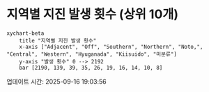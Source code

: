 # 지역별 지진 발생 횟수 (상위 10개)

```mermaid
xychart-beta
    title "지역별 지진 발생 횟수"
    x-axis ["Adjacent", "Off", "Southern", "Northern", "Noto,", "Central", "Western", "Hyuganada", "Kiisuido", "미분류"]
    y-axis "발생 횟수" 0 --> 2192
    bar [2190, 139, 39, 35, 26, 19, 16, 14, 10, 8]
```

업데이트 시간: 2025-09-16 19:03:56
